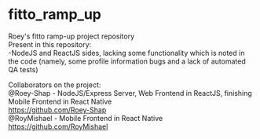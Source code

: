 # fitto_ramp_up
Roey's fitto ramp-up project repository\
Present in this repository:\
  -NodeJS and ReactJS sides, lacking some functionality which is noted in the code (namely, some profile information bugs and a lack of automated QA tests)

Collaborators on the project:\
@Roey-Shap - NodeJS/Express Server, Web Frontend in ReactJS, finishing Mobile Frontend in React Native\
  https://github.com/Roey-Shap \
@RoyMishael - Mobile Frontend in React Native\
  https://github.com/RoyMishael
  
